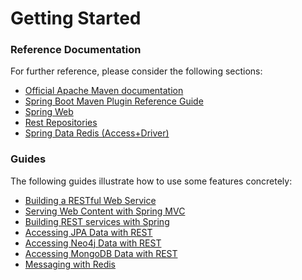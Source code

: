 # Getting Started

### Reference Documentation
For further reference, please consider the following sections:

* [Official Apache Maven documentation](https://maven.apache.org/guides/index.html)
* [Spring Boot Maven Plugin Reference Guide](https://docs.spring.io/spring-boot/docs/2.2.0.BUILD-SNAPSHOT/maven-plugin/)
* [Spring Web](https://docs.spring.io/spring-boot/docs/2.1.8.RELEASE/reference/htmlsingle/#boot-features-developing-web-applications)
* [Rest Repositories](https://docs.spring.io/spring-boot/docs/2.1.8.RELEASE/reference/htmlsingle/#howto-use-exposing-spring-data-repositories-rest-endpoint)
* [Spring Data Redis (Access+Driver)](https://docs.spring.io/spring-boot/docs/2.1.8.RELEASE/reference/htmlsingle/#boot-features-redis)

### Guides
The following guides illustrate how to use some features concretely:

* [Building a RESTful Web Service](https://spring.io/guides/gs/rest-service/)
* [Serving Web Content with Spring MVC](https://spring.io/guides/gs/serving-web-content/)
* [Building REST services with Spring](https://spring.io/guides/tutorials/bookmarks/)
* [Accessing JPA Data with REST](https://spring.io/guides/gs/accessing-data-rest/)
* [Accessing Neo4j Data with REST](https://spring.io/guides/gs/accessing-neo4j-data-rest/)
* [Accessing MongoDB Data with REST](https://spring.io/guides/gs/accessing-mongodb-data-rest/)
* [Messaging with Redis](https://spring.io/guides/gs/messaging-redis/)

